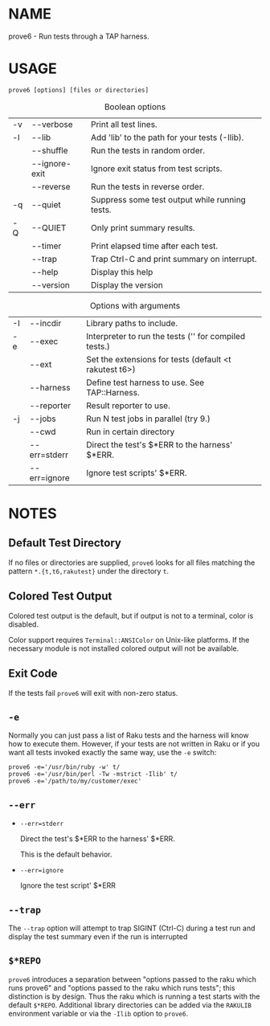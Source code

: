 NAME
====

prove6 - Run tests through a TAP harness.

USAGE
=====

`prove6 [options] [files or directories]`

<table class="pod-table">
<caption>Boolean options</caption>
<tbody>
<tr> <td>-v</td> <td>--verbose</td> <td>Print all test lines.</td> </tr> <tr> <td>-l</td> <td>--lib</td> <td>Add &#39;lib&#39; to the path for your tests (-Ilib).</td> </tr> <tr> <td></td> <td>--shuffle</td> <td>Run the tests in random order.</td> </tr> <tr> <td></td> <td>--ignore-exit</td> <td>Ignore exit status from test scripts.</td> </tr> <tr> <td></td> <td>--reverse</td> <td>Run the tests in reverse order.</td> </tr> <tr> <td>-q</td> <td>--quiet</td> <td>Suppress some test output while running tests.</td> </tr> <tr> <td>-Q</td> <td>--QUIET</td> <td>Only print summary results.</td> </tr> <tr> <td></td> <td>--timer</td> <td>Print elapsed time after each test.</td> </tr> <tr> <td></td> <td>--trap</td> <td>Trap Ctrl-C and print summary on interrupt.</td> </tr> <tr> <td></td> <td>--help</td> <td>Display this help</td> </tr> <tr> <td></td> <td>--version</td> <td>Display the version</td> </tr>
</tbody>
</table>

<table class="pod-table">
<caption>Options with arguments</caption>
<tbody>
<tr> <td>-I</td> <td>--incdir</td> <td>Library paths to include.</td> </tr> <tr> <td>-e</td> <td>--exec</td> <td>Interpreter to run the tests (&#39;&#39; for compiled tests.)</td> </tr> <tr> <td></td> <td>--ext</td> <td>Set the extensions for tests (default &lt;t rakutest t6&gt;)</td> </tr> <tr> <td></td> <td>--harness</td> <td>Define test harness to use. See TAP::Harness.</td> </tr> <tr> <td></td> <td>--reporter</td> <td>Result reporter to use.</td> </tr> <tr> <td>-j</td> <td>--jobs</td> <td>Run N test jobs in parallel (try 9.)</td> </tr> <tr> <td></td> <td>--cwd</td> <td>Run in certain directory</td> </tr> <tr> <td></td> <td>--err=stderr</td> <td>Direct the test&#39;s $*ERR to the harness&#39; $*ERR.</td> </tr> <tr> <td></td> <td>--err=ignore</td> <td>Ignore test scripts&#39; $*ERR.</td> </tr>
</tbody>
</table>

NOTES
=====

Default Test Directory
----------------------

If no files or directories are supplied, `prove6` looks for all files matching the pattern `*.{t,t6,rakutest}` under the directory `t`.

Colored Test Output
-------------------

Colored test output is the default, but if output is not to a terminal, color is disabled.

Color support requires `Terminal::ANSIColor` on Unix-like platforms. If the necessary module is not installed colored output will not be available.

Exit Code
---------

If the tests fail `prove6` will exit with non-zero status.

`-e`
----

Normally you can just pass a list of Raku tests and the harness will know how to execute them. However, if your tests are not written in Raku or if you want all tests invoked exactly the same way, use the `-e` switch:

    prove6 -e='/usr/bin/ruby -w' t/
    prove6 -e='/usr/bin/perl -Tw -mstrict -Ilib' t/
    prove6 -e='/path/to/my/customer/exec'

`--err`
-------

  * `--err=stderr`

    Direct the test's $*ERR to the harness' $*ERR.

    This is the default behavior.

  * `--err=ignore`

    Ignore the test script' $*ERR

`--trap`
--------

The `--trap` option will attempt to trap SIGINT (Ctrl-C) during a test run and display the test summary even if the run is interrupted

`$*REPO`
--------

`prove6` introduces a separation between "options passed to the raku which runs prove6" and "options passed to the raku which runs tests"; this distinction is by design. Thus the raku which is running a test starts with the default `$*REPO`. Additional library directories can be added via the `RAKULIB` environment variable or via the `-Ilib` option to `prove6`.

